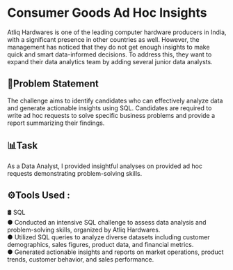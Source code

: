 # Consumer Goods Ad Hoc Insights


Atliq Hardwares is one of the leading computer hardware producers in India, with a significant presence in other countries as well. However, the management has noticed that they do not get enough insights to make quick and smart data-informed decisions. To address this, they want to expand their data analytics team by adding several junior data analysts.

## 📄Problem Statement
The challenge aims to identify candidates who can effectively analyze data and generate actionable insights using SQL. Candidates are required to write ad hoc requests to solve specific business problems and provide a report summarizing their findings.

## 📊Task 
As a Data Analyst, I provided insightful analyses on provided ad hoc requests demonstrating problem-solving skills.

## ⚙️Tools Used : 

🛢️ SQL<br>
● Conducted an intensive SQL challenge to assess data analysis and problem-solving skills, organized by Atliq Hardwares.<br>
● Utilized SQL queries to analyze diverse datasets including customer demographics, sales figures, product data, and financial metrics.<br>
● Generated actionable insights and reports on market operations, product trends, customer behavior, and sales performance.<br>
